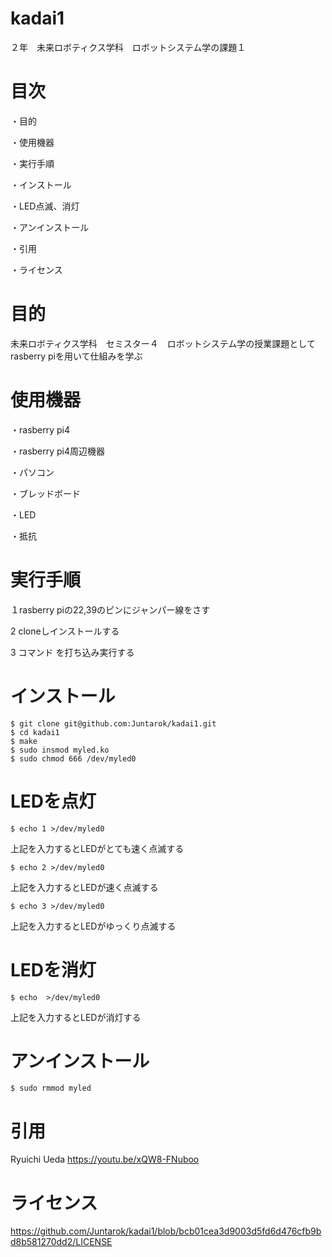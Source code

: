   # kadai1
２年　未来ロボティクス学科　ロボットシステム学の課題１
# 目次
・目的

・使用機器

・実行手順

・インストール

・LED点滅、消灯

・アンインストール

・引用

・ライセンス

# 目的

未来ロボティクス学科　セミスター４　ロボットシステム学の授業課題としてrasberry piを用いて仕組みを学ぶ

# 使用機器

・rasberry pi4

・rasberry pi4周辺機器

・パソコン

・ブレッドボード

・LED

・抵抗

# 実行手順
１rasberry piの22,39のピンにジャンパー線をさす

2 cloneしインストールする

3 コマンド
を打ち込み実行する



# インストール
    $ git clone git@github.com:Juntarok/kadai1.git
    $ cd kadai1
    $ make
    $ sudo insmod myled.ko
    $ sudo chmod 666 /dev/myled0

# LEDを点灯
    $ echo 1 >/dev/myled0
上記を入力するとLEDがとても速く点滅する

    $ echo 2 >/dev/myled0
上記を入力するとLEDが速く点滅する

    $ echo 3 >/dev/myled0
上記を入力するとLEDがゆっくり点滅する

# LEDを消灯
    $ echo  >/dev/myled0
上記を入力するとLEDが消灯する

# アンインストール
    $ sudo rmmod myled
    
# 引用
   Ryuichi Ueda https://youtu.be/xQW8-FNuboo
   

# ライセンス
https://github.com/Juntarok/kadai1/blob/bcb01cea3d9003d5fd6d476cfb9bd8b581270dd2/LICENSE
